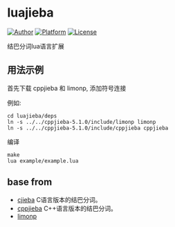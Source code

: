 # luajieba 

[![Author](https://img.shields.io/badge/author-@chenghf-blue?style=flat)](http://www.znlyq.cn/) 
[![Platform](https://img.shields.io/badge/platform-Linux,%20OS%20X?style=flat)](https://github.com/yanyiwu/cppjieba)
[![License](https://img.shields.io/badge/license-MIT-yellow.svg?style=flat)](http://chenghf.mit-license.org)

结巴分词lua语言扩展

## 用法示例

首先下载 cppjieba 和 limonp, 添加符号连接

例如:
```
cd luajieba/deps
ln -s ../../cppjieba-5.1.0/include/limonp limonp
ln -s ../../cppjieba-5.1.0/include/cppjieba cppjieba
```

编译

```
make
lua example/example.lua

```
## base from
+ [cjieba](https://github.com/yanyiwu/cjieba) C语言版本的结巴分词。
+ [cppjieba](https://github.com/yanyiwu/cppjieba) C++语言版本的结巴分词。
+ [limonp](https://github.com/yanyiwu/limonp)
